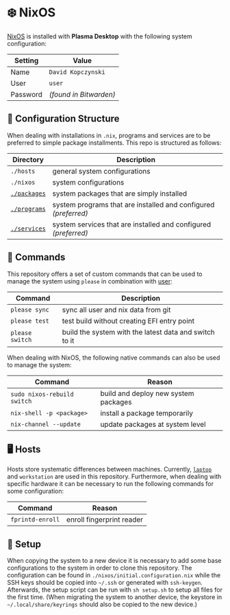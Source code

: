 # ❄️ NixOS
[NixOS](https://nixos.org/download/#nix-install-linux) is installed with **Plasma Desktop** with the following system configuration:

| Setting | Value |
| --- | --- |
| Name | `David Kopczynski` |
| User | `user` |
| Password | *(found in Bitwarden)* |

## 📁 Configuration Structure
When dealing with installations in `.nix`, programs and services are to be preferred to simple package installments. This repo is structured as follows:

| Directory | Description |
| --- | --- |
| `./hosts` | general system configurations |
| `./nixos` | system configurations |
| [`./packages`](https://search.nixos.org/packages) | system packages that are simply installed |
| [`./programs`](https://search.nixos.org/options) | system programs that are installed and configured *(preferred)* |
| [`./services`](https://search.nixos.org/options) | system services that are installed and configured *(preferred)* |

## 📜 Commands
This repository offers a set of custom commands that can be used to manage the system using `please` in combination with [user](https://github.com/David-Kopczynski/user):

| Command | Description |
| --- | --- |
| `please sync` | sync all user and nix data from git |
| `please test` | test build without creating EFI entry point |
| `please switch` | build the system with the latest data and switch to it |

When dealing with NixOS, the following native commands can also be used to manage the system:

| Command | Reason |
| --- | --- |
| `sudo nixos-rebuild switch` | build and deploy new system packages |
| `nix-shell -p <package>` | install a package temporarily |
| `nix-channel --update` | update packages at system level |

## 🖥️ Hosts
Hosts store systematic differences between machines. Currently, [`laptop`](https://github.com/NixOS/nixos-hardware/tree/master/framework) and `workstation` are used in this repository. Furthermore, when dealing with specific hardware it can be necessary to run the following commands for some configuration:

| Command | Reason |
| --- | --- |
| `fprintd-enroll` | enroll fingerprint reader |

## 🚀 Setup
When copying the system to a new device it is necessary to add some base configurations to the system in order to clone this repository. The configuration can be found in `./nixos/initial.configuration.nix` while the SSH keys should be copied into `~/.ssh` or generated with `ssh-keygen`. Afterwards, the setup script can be run with `sh setup.sh` to setup all files for the first time. (When migrating the system to another device, the keystore in `~/.local/share/keyrings` should also be copied to the new device.)
